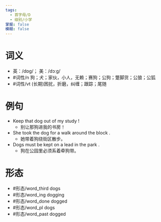 ```yaml
---
tags:
  - 首字母/D
  - 级别/小学
掌握: false
模糊: false
---
```

# 词义
- 英：/dɒɡ/； 美：/dɔːɡ/
- #词性/n  狗；犬；家伙，小人，无赖；赛狗；公狗；蹩脚货；公狼；公狐
- #词性/vt  (长期)困扰，折磨，纠缠；跟踪；尾随
# 例句
- Keep that dog out of my study !
	- 别让那狗进我的书房！
- She took the dog for a walk around the block .
	- 她带着狗绕街区散步。
- Dogs must be kept on a lead in the park .
	- 狗在公园里必须系着牵狗带。
# 形态
- #形态/word_third dogs
- #形态/word_ing dogging
- #形态/word_done dogged
- #形态/word_pl dogs
- #形态/word_past dogged
